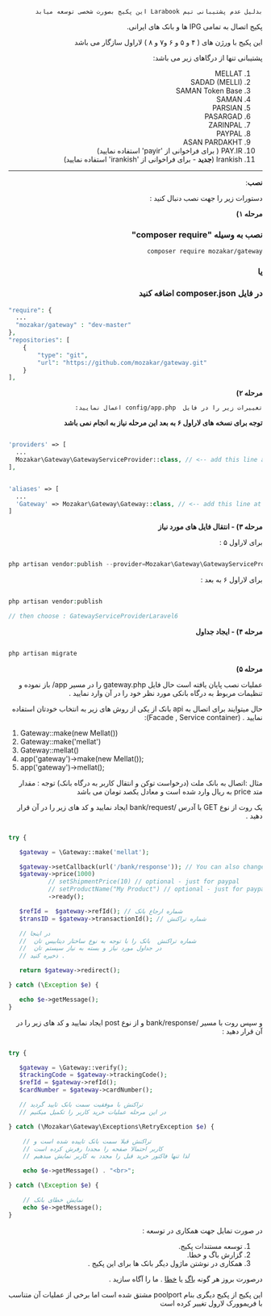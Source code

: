 <div dir="rtl">

```
بدلیل عدم پشتیبانی تیم Larabook این پکیج بصورت شخصی توسعه میابد
```

پکیج اتصال به تمامی IPG ها و  بانک های ایرانی.

این پکیج با ورژن های
(  ۴ و ۵ و ۶ و۷ و ۸ )
 لاراول سازگار می باشد


پشتیبانی تنها از درگاهای زیر می باشد:
 1. MELLAT
 2. SADAD (MELLI)
 3. SAMAN Token Base
 3. SAMAN
 4. PARSIAN
 5. PASARGAD
 6. ZARINPAL
 7. PAYPAL 
 8. ASAN PARDAKHT 
 9. PAY.IR ( برای فراخوانی از 'payir' استفاده نمایید)
 10. Irankish (**جدید** -  برای فراخوانی از 'irankish' استفاده نمایید)
----------


**نصب**:

دستورات زیر را جهت نصب دنبال کنید :

**مرحله ۱)**

### نصب به وسیله "composer require"
```shell
composer require mozakar/gateway
```
### یا 
### در فایل composer.json اضافه کنید
</div>


```php
"require": {
  ...
  "mozakar/gateway" : "dev-master"
},
"repositories": [
    {
        "type": "git",
        "url": "https://github.com/mozakar/gateway.git"
    }
],

```   

<div dir="rtl">
 
**مرحله ۲)**

    تغییرات زیر را در فایل  config/app.php اعمال نمایید:

**توجه برای نسخه های لاراول ۶ به بعد  این مرحله نیاز به انجام نمی باشد** 

</div>

```php

'providers' => [
  ...
  Mozakar\Gateway\GatewayServiceProvider::class, // <-- add this line at the end of provider array
],


'aliases' => [
  ...
  'Gateway' => Mozakar\Gateway\Gateway::class, // <-- add this line at the end of aliases array
]

```



<div dir="rtl">

**مرحله ۳) - انتقال فایل های مورد نیاز**

برای لاراول ۵ :
</div>

```php

php artisan vendor:publish --provider=Mozakar\Gateway\GatewayServiceProviderLaravel5

```

<div dir="rtl">
برای لاراول ۶ به بعد :
</div>

```php

php artisan vendor:publish 

// then choose : GatewayServiceProviderLaravel6

```

<div dir="rtl"> 

**مرحله ۴) - ایجاد جداول**

</div>

```php

php artisan migrate

```


<div dir="rtl"> 
 
**مرحله ۵)**

عملیات نصب پایان یافته است حال فایل gateway.php را در مسیر app/  باز نموده و  تنظیمات مربوط به درگاه بانکی مورد نظر خود را در آن وارد نمایید .

حال میتوایند برای اتصال به api  بانک  از یکی از روش های زیر به انتخاب خودتان استفاده نمایید . (Facade , Service container):
</div>
 
 1. Gateway::make(new Mellat())
 2. Gateway::make('mellat')
 3. Gateway::mellat()
 4. app('gateway')->make(new Mellat());
 5. app('gateway')->mellat();
 
<div dir="rtl">

 مثال :‌اتصال به بانک ملت (درخواست توکن و انتقال کاربر به درگاه بانک)
توجه :‌ مقدار متد price   به ریال وارد شده است و معادل یکصد تومان می باشد

یک روت از نوع GET با آدرس /bank/request ایجاد نمایید و کد های زیر را در آن قرار دهید .

</div>


```php

try {

   $gateway = \Gateway::make('mellat');

   $gateway->setCallback(url('/bank/response')); // You can also change the callback
   $gateway->price(1000)
           // setShipmentPrice(10) // optional - just for paypal
           // setProductName("My Product") // optional - just for paypal
           ->ready();

   $refId =  $gateway->refId(); // شماره ارجاع بانک
   $transID = $gateway->transactionId(); // شماره تراکنش

   // در اینجا
   //  شماره تراکنش  بانک را با توجه به نوع ساختار دیتابیس تان 
   //  در جداول مورد نیاز و بسته به نیاز سیستم تان
   // ذخیره کنید .

   return $gateway->redirect();

} catch (\Exception $e) {

   echo $e->getMessage();
}

```

<div dir="rtl">

 و سپس روت با مسیر /bank/response  و از نوع post  ایجاد نمایید و کد های زیر را در آن قرار دهید :

</div>


```php

try { 

   $gateway = \Gateway::verify();
   $trackingCode = $gateway->trackingCode();
   $refId = $gateway->refId();
   $cardNumber = $gateway->cardNumber();

   // تراکنش با موفقیت سمت بانک تایید گردید
   // در این مرحله عملیات خرید کاربر را تکمیل میکنیم

} catch (\Mozakar\Gateway\Exceptions\RetryException $e) {

    // تراکنش قبلا سمت بانک تاییده شده است و
    // کاربر احتمالا صفحه را مجددا رفرش کرده است
    // لذا تنها فاکتور خرید قبل را مجدد به کاربر نمایش میدهیم

    echo $e->getMessage() . "<br>";

} catch (\Exception $e) {

    // نمایش خطای بانک
    echo $e->getMessage();
}

```

<div dir="rtl">
 
در صورت تمایل جهت همکاری در توسعه   :

 1. توسعه مستندات پکیج.
 2. گزارش باگ و خطا.
 3. همکاری در نوشتن ماژول دیگر بانک ها برای این پکیج .


درصورت بروز هر گونه 
 [باگ](https://github.com/mozakar/gateway/issues) یا [خطا](https://github.com/mozakar/gateway/issues)  .
  ما را آگاه سازید .
  
این پکیج از پکیج دیگری بنام  poolport  مشتق شده است اما برخی از عملیات آن متناسب با فریموورک لارول تغییر کرده است
</div>
